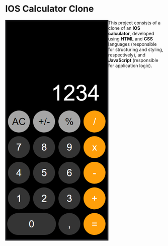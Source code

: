 # IOS Calculator Clone
<div>
    <img src=images/ios-calculator.png alt=ios-calculator align=left height=700px>
    <p>This project consists of a clone of an <strong>IOS calculator</strong>, developed using <strong>HTML</strong> and <strong>CSS</strong> languages (responsible for structuring and styling, respectively), and <strong>JavaScript</strong> (responsible for application logic).</p>
<div>
